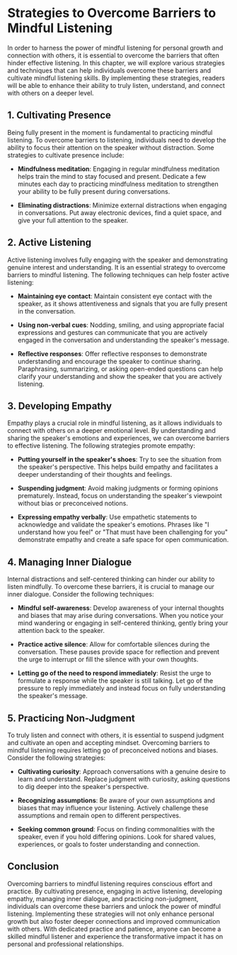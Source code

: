 Strategies to Overcome Barriers to Mindful Listening
===============================================================

In order to harness the power of mindful listening for personal growth and connection with others, it is essential to overcome the barriers that often hinder effective listening. In this chapter, we will explore various strategies and techniques that can help individuals overcome these barriers and cultivate mindful listening skills. By implementing these strategies, readers will be able to enhance their ability to truly listen, understand, and connect with others on a deeper level.

**1. Cultivating Presence**
---------------------------

Being fully present in the moment is fundamental to practicing mindful listening. To overcome barriers to listening, individuals need to develop the ability to focus their attention on the speaker without distraction. Some strategies to cultivate presence include:

* **Mindfulness meditation**: Engaging in regular mindfulness meditation helps train the mind to stay focused and present. Dedicate a few minutes each day to practicing mindfulness meditation to strengthen your ability to be fully present during conversations.

* **Eliminating distractions**: Minimize external distractions when engaging in conversations. Put away electronic devices, find a quiet space, and give your full attention to the speaker.

**2. Active Listening**
-----------------------

Active listening involves fully engaging with the speaker and demonstrating genuine interest and understanding. It is an essential strategy to overcome barriers to mindful listening. The following techniques can help foster active listening:

* **Maintaining eye contact**: Maintain consistent eye contact with the speaker, as it shows attentiveness and signals that you are fully present in the conversation.

* **Using non-verbal cues**: Nodding, smiling, and using appropriate facial expressions and gestures can communicate that you are actively engaged in the conversation and understanding the speaker's message.

* **Reflective responses**: Offer reflective responses to demonstrate understanding and encourage the speaker to continue sharing. Paraphrasing, summarizing, or asking open-ended questions can help clarify your understanding and show the speaker that you are actively listening.

**3. Developing Empathy**
-------------------------

Empathy plays a crucial role in mindful listening, as it allows individuals to connect with others on a deeper emotional level. By understanding and sharing the speaker's emotions and experiences, we can overcome barriers to effective listening. The following strategies promote empathy:

* **Putting yourself in the speaker's shoes**: Try to see the situation from the speaker's perspective. This helps build empathy and facilitates a deeper understanding of their thoughts and feelings.

* **Suspending judgment**: Avoid making judgments or forming opinions prematurely. Instead, focus on understanding the speaker's viewpoint without bias or preconceived notions.

* **Expressing empathy verbally**: Use empathetic statements to acknowledge and validate the speaker's emotions. Phrases like "I understand how you feel" or "That must have been challenging for you" demonstrate empathy and create a safe space for open communication.

**4. Managing Inner Dialogue**
------------------------------

Internal distractions and self-centered thinking can hinder our ability to listen mindfully. To overcome these barriers, it is crucial to manage our inner dialogue. Consider the following techniques:

* **Mindful self-awareness**: Develop awareness of your internal thoughts and biases that may arise during conversations. When you notice your mind wandering or engaging in self-centered thinking, gently bring your attention back to the speaker.

* **Practice active silence**: Allow for comfortable silences during the conversation. These pauses provide space for reflection and prevent the urge to interrupt or fill the silence with your own thoughts.

* **Letting go of the need to respond immediately**: Resist the urge to formulate a response while the speaker is still talking. Let go of the pressure to reply immediately and instead focus on fully understanding the speaker's message.

**5. Practicing Non-Judgment**
------------------------------

To truly listen and connect with others, it is essential to suspend judgment and cultivate an open and accepting mindset. Overcoming barriers to mindful listening requires letting go of preconceived notions and biases. Consider the following strategies:

* **Cultivating curiosity**: Approach conversations with a genuine desire to learn and understand. Replace judgment with curiosity, asking questions to dig deeper into the speaker's perspective.

* **Recognizing assumptions**: Be aware of your own assumptions and biases that may influence your listening. Actively challenge these assumptions and remain open to different perspectives.

* **Seeking common ground**: Focus on finding commonalities with the speaker, even if you hold differing opinions. Look for shared values, experiences, or goals to foster understanding and connection.

Conclusion
----------

Overcoming barriers to mindful listening requires conscious effort and practice. By cultivating presence, engaging in active listening, developing empathy, managing inner dialogue, and practicing non-judgment, individuals can overcome these barriers and unlock the power of mindful listening. Implementing these strategies will not only enhance personal growth but also foster deeper connections and improved communication with others. With dedicated practice and patience, anyone can become a skilled mindful listener and experience the transformative impact it has on personal and professional relationships.
